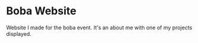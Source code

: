 # Boba Website
Website I made for the boba event. It's an about me with one of my projects displayed.
